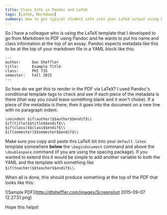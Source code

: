 ```yaml
---
title: Class Info in Pandoc and LaTeX
tags: [LaTeX, Markdown]
summary: How to get typical student info into your LaTeX output using Pandoc's metadata.
---
```



So I have a colleague who is using the LaTeX template that I
developed to go from Markdown to PDF using Pandoc and he wants to
put his name and class information at the top of an essay.  Pandoc
expects metadata like this to be at the top of your markdown file
in a YAML block like this:

    ---
    author:     Dan Sheffler
    title:      Example Title
    class:      PHI 735
    semester:   Fall 2015
    ---

So how do we get this to render in the PDF via LaTeX?  I used
Pandoc's conditional template tags to check and see if each piece
of the metadata is there (that way you could leave something blank
and it won't choke).  If a piece of the metadata is there, then it
goes into the document on a new line with no paragraph indent.

    \noindent $if(author)$$author$$endif$\\
    $if(title)$$title$$endif$\\
    $if(class)$$class$$endif$\\
    $if(semester)$$semester$$endif$\\

Make sure you copy and paste this LaTeX bit into your
`default.latex` template somewhere **below** the `\begindocument`
command and above the `\doublespace` command (if you are using the
spacing package).  If you wanted to extend this it would be simple
to add another variable to both the YAML and the template with
something like `$if(teacher)$$teacher$$endif$\\`.

When all is done, this should produce something at the top of the
PDF that looks like this:

![Sample PDF](http://dtsheffler.com/images/Screenshot 2015-09-07 12.27.51.png)

Hope this helps!

